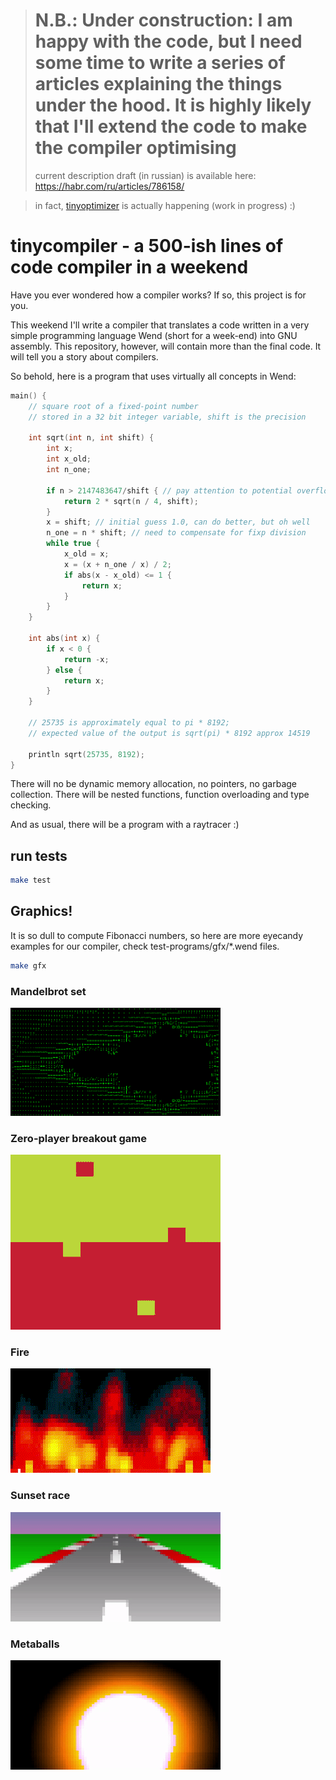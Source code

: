 > # N.B.: Under construction: I am happy with the code, but I need some time to write a series of articles explaining the things under the hood. It is highly likely that I'll extend the code to make the compiler optimising
> current description draft (in russian) is available here: https://habr.com/ru/articles/786158/

> in fact, [tinyoptimizer](https://github.com/ssloy/tinyoptimizer) is actually happening (work in progress) :)

# tinycompiler - a 500-ish lines of code compiler in a weekend
Have you ever wondered how a compiler works? If so, this project is for you.

This weekend I'll write a compiler that translates a code written in a very simple programming language Wend (short for a week-end) into GNU assembly.
This repository, however, will contain more than the final code. It will tell you a story about compilers.

So behold, here is a program that uses virtually all concepts in Wend:
```cpp
main() {
    // square root of a fixed-point number
    // stored in a 32 bit integer variable, shift is the precision

    int sqrt(int n, int shift) {
        int x;
        int x_old;
        int n_one;

        if n > 2147483647/shift { // pay attention to potential overflows
            return 2 * sqrt(n / 4, shift);
        }
        x = shift; // initial guess 1.0, can do better, but oh well
        n_one = n * shift; // need to compensate for fixp division
        while true {
            x_old = x;
            x = (x + n_one / x) / 2;
            if abs(x - x_old) <= 1 {
                return x;
            }
        }
    }

    int abs(int x) {
        if x < 0 {
            return -x;
        } else {
            return x;
        }
    }

    // 25735 is approximately equal to pi * 8192;
    // expected value of the output is sqrt(pi) * 8192 approx 14519

    println sqrt(25735, 8192);
}
```

There will no be dynamic memory allocation, no pointers, no garbage collection. There will be nested functions, function overloading and type checking.

And as usual, there will be a program with a raytracer :)

## run tests
```sh
make test
```

## Graphics!
It is so dull to compute Fibonacci numbers, so here are more eyecandy examples for our compiler,  check test-programs/gfx/*.wend files.
```sh
make gfx
```
### Mandelbrot set
<img src="https://raw.githubusercontent.com/ssloy/ssloy.github.io/main/docs/tinycompiler/gfx/mandelbrot.png" width="336">

### Zero-player breakout game
![](https://raw.githubusercontent.com/ssloy/ssloy.github.io/main/docs/tinycompiler/gfx/breakout.gif)

### Fire
![](https://raw.githubusercontent.com/ssloy/ssloy.github.io/main/docs/tinycompiler/gfx/fire6.gif)

### Sunset race
![](https://raw.githubusercontent.com/ssloy/ssloy.github.io/main/docs/tinycompiler/gfx/sunset-race.gif)

### Metaballs
![](https://raw.githubusercontent.com/ssloy/ssloy.github.io/main/docs/tinycompiler/gfx/metaballs.gif)



